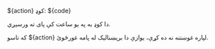 ${action} کوډ: ${code}

دا کوډ به په یو ساعت کې پای ته ورسیږي.

که تاسو ${action} لپاره غوښتنه نه ده کړې، یوازې دا بریښنالیک له پامه غورځوئ.
